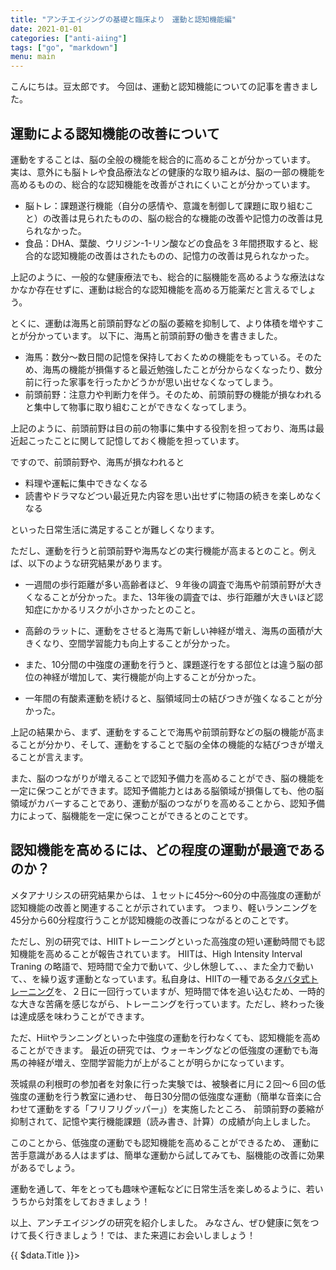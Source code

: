 ```yaml
---
title: "アンチエイジングの基礎と臨床より　運動と認知機能編"
date: 2021-01-01
categories: ["anti-aiing"]
tags: ["go", "markdown"]
menu: main
---
```


こんにちは。豆太郎です。
今回は、運動と認知機能についての記事を書きました。


## 運動による認知機能の改善について

運動をすることは、脳の全般の機能を総合的に高めることが分かっています。
実は、意外にも脳トレや食品療法などの健康的な取り組みは、脳の一部の機能を高めるものの、総合的な認知機能を改善がされにくいことが分かっています。

- 脳トレ：課題遂行機能（自分の感情や、意識を制御して課題に取り組むこと）の改善は見られたものの、脳の総合的な機能の改善や記憶力の改善は見られなかった。
- 食品：DHA、葉酸、ウリジン-1-リン酸などの食品を３年間摂取すると、総合的な認知機能の改善はされたものの、記憶力の改善は見られなかった。

上記のように、一般的な健康療法でも、総合的に脳機能を高めるような療法はなかなか存在せずに、運動は総合的な認知機能を高める万能薬だと言えるでしょう。

とくに、運動は海馬と前頭前野などの脳の萎縮を抑制して、より体積を増やすことが分かっています。
以下に、海馬と前頭前野の働きを書きました。

- 海馬：数分～数日間の記憶を保持しておくための機能をもっている。そのため、海馬の機能が損傷すると最近勉強したことが分からなくなったり、数分前に行った家事を行ったかどうかが思い出せなくなってしまう。
- 前頭前野：注意力や判断力を伴う。そのため、前頭前野の機能が損なわれると集中して物事に取り組むことができなくなってしまう。

上記のように、前頭前野は目の前の物事に集中する役割を担っており、海馬は最近起こったことに関して記憶しておく機能を担っています。

ですので、前頭前野や、海馬が損なわれると

- 料理や運転に集中できなくなる
- 読書やドラマなどつい最近見た内容を思い出せずに物語の続きを楽しめなくなる

といった日常生活に満足することが難しくなります。

ただし、運動を行うと前頭前野や海馬などの実行機能が高まるとのこと。例えば、以下のような研究結果があります。

- 一週間の歩行距離が多い高齢者ほど、９年後の調査で海馬や前頭前野が大きくなることが分かった。また、13年後の調査では、歩行距離が大きいほど認知症にかかるリスクが小さかったとのこと。

- 高齢のラットに、運動をさせると海馬で新しい神経が増え、海馬の面積が大きくなり、空間学習能力も向上することが分かった。
- また、10分間の中強度の運動を行うと、課題遂行をする部位とは違う脳の部位の神経が増加して、実行機能が向上することが分かった。
- 一年間の有酸素運動を続けると、脳領域同士の結びつきが強くなることが分かった。


上記の結果から、まず、運動をすることで海馬や前頭前野などの脳の機能が高まることが分かり、そして、運動をすることで脳の全体の機能的な結びつきが増えることが言えます。

また、脳のつながりが増えることで認知予備力を高めることができ、脳の機能を一定に保つことができます。認知予備能力とはある脳領域が損傷しても、他の脳領域がカバーすることであり、運動が脳のつながりを高めることから、認知予備力によって、脳機能を一定に保つことができるとのことです。



## 認知機能を高めるには、どの程度の運動が最適であるのか？

メタアナリシスの研究結果からは、１セットに45分～60分の中高強度の運動が認知機能の改善と関連することが示されています。
つまり、軽いランニングを45分から60分程度行うことが認知機能の改善につながるとのことです。


ただし、別の研究では、HIITトレーニングといった高強度の短い運動時間でも認知機能を高めることが報告されています。
HIITは、High Intensity Interval Traning の略語で、短時間で全力で動いて、少し休憩して、、、また全力で動いて、、を繰り返す運動となっています。私自身は、HIITの一種である[タバタ式トレーニング](https://www.youtube.com/results?search_query=Hiit%E3%83%88%E3%83%AC%E3%83%BC%E3%83%8B%E3%83%B3%E3%82%B0%E3%80%80%E7%94%B0%E7%95%91%E5%BC%8F)を、２日に一回行っていますが、短時間で体を追い込むため、一時的な大きな苦痛を感じながら、トレーニングを行っています。ただし、終わった後は達成感を味わうことができます。

ただ、Hiitやランニングといった中強度の運動を行わなくても、認知機能を高めることができます。
最近の研究では、ウォーキングなどの低強度の運動でも海馬の神経が増え、空間学習能力が上がることが明らかになっています。

茨城県の利根町の参加者を対象に行った実験では、被験者に月に２回～６回の低強度の運動を行う教室に通わせ、
毎日30分間の低強度な運動（簡単な音楽に合わせて運動をする「フリフリグッパー」）を実施したところ、
前頭前野の萎縮が抑制されて、記憶や実行機能課題（読み書き、計算）の成績が向上しました。

このことから、低強度の運動でも認知機能を高めることができるため、
運動に苦手意識がある人はまずは、簡単な運動から試してみても、脳機能の改善に効果があるでしょう。

運動を通して、年をとっても趣味や運転などに日常生活を楽しめるように、若いうちから対策をしておきましょう！

以上、アンチエイジングの研究を紹介しました。
みなさん、ぜひ健康に気をつけて長く行きましょう！では、また来週にお会いしましょう！
<div>
  {{ $data.Title }}>
</div>
